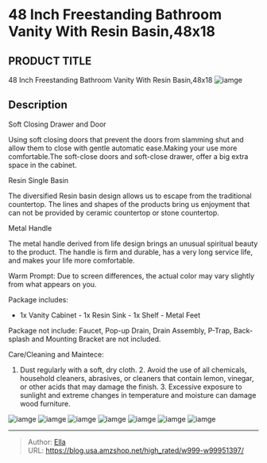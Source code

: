 # 48 Inch Freestanding Bathroom Vanity With Resin Basin,48x18


## PRODUCT TITLE 

48 Inch Freestanding Bathroom Vanity With Resin Basin,48x18
![iamge](https://b2bfiles1.gigab2b.cn/image/wkseller/9085/20230623_fed543697330ab452199a881b4c4061d.jpg)

## Description

Soft Closing Drawer and Door

Using soft closing doors that prevent the doors from slamming shut and allow them to close with gentle automatic ease.Making your use more comfortable.The soft-close doors and soft-close drawer, offer a big extra space in the cabinet.









Resin Single Basin

The diversified Resin basin design allows us to escape from the traditional countertop. The lines and shapes of the products bring us enjoyment that can not be provided by ceramic countertop or stone countertop.








Metal Handle

The metal handle derived from life design brings an unusual spiritual beauty to the product. The handle is firm and durable, has a very long service life, and makes your life more comfortable.






Warm Prompt: Due to screen differences, the actual color may vary slightly from what appears on you.




Package includes:
- 1x Vanity Cabinet - 1x Resin Sink - 1x Shelf - Metal Feet


Package not include:
Faucet, Pop-up Drain, Drain Assembly, P-Trap, Back-splash and Mounting Bracket are not included.


Care/Cleaning and Maintece:
1. Dust regularly with a soft, dry cloth. 2. Avoid the use of all chemicals, household cleaners, abrasives, or cleaners that contain lemon, vinegar, or other acids that may damage the finish. 3. Excessive exposure to sunlight and extreme changes in temperature and moisture can damage wood furniture.










![iamge](https://b2bfiles1.gigab2b.cn/image/wkseller/9085/20230619_f30e40718689a09bf696201085e63387.jpg)
![iamge](https://b2bfiles1.gigab2b.cn/image/wkseller/9085/20230623_e4129205a26f808c9f77250988e6adf2.jpg)
![iamge](https://b2bfiles1.gigab2b.cn/image/wkseller/9085/20230623_e5c88351fb6d0a42dd0f7c65d29d71c4.jpg)
![iamge](https://b2bfiles1.gigab2b.cn/image/wkseller/9085/20230623_9b39d0885e1c56467270a326f059b64b.jpg)
![iamge](https://b2bfiles1.gigab2b.cn/image/wkseller/9085/20230623_c877654e919307f55e4b21921715d5ed.jpg)
![iamge](https://b2bfiles1.gigab2b.cn/image/wkseller/9085/20230623_e1327d2f20c740303590c8a2c5590085.jpg)
![iamge](https://b2bfiles1.gigab2b.cn/image/wkseller/9085/20230619_ab0e2e2276f93f0dbea23b762f22fcf4.jpg)


---

> Author: [Ella](https://blog.usa.amzshop.net/)  
> URL: https://blog.usa.amzshop.net/high_rated/w999-w99951397/  

